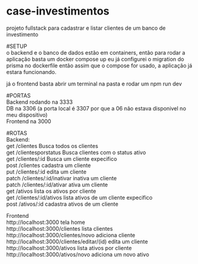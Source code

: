 # case-investimentos <br /> 
projeto fullstack para cadastrar e listar clientes de um banco de investimento <br /> 

#SETUP <br /> 
o backend e o banco de dados estão em containers, então para rodar a aplicação basta um docker compose up 
eu já configurei o migration do prisma no dockerfile então assim que o compose for usado, a aplicação já
estara funcionando. <br /> 

já o frontend basta abrir um terminal na pasta e rodar um npm run dev <br /> 

#PORTAS <br /> 
Backend rodando na 3333 <br /> 
DB na 3306 (a porta local é 3307 por que a 06 não estava disponivel no meu dispositivo) <br /> 
Frontend na 3000 <br /> 

#ROTAS <br /> 
Backend: <br /> 
get /clientes Busca todos os clientes <br /> 
get /clientesporstatus Busca clientes com o status ativo <br /> 
get /clientes/:id Busca um cliente expecifico <br /> 
post /clientes cadastra um cliente <br /> 
put /clientes/:id edita um cliente <br /> 
patch /clientes/:id/inativar inativa um cliente <br /> 
patch /clientes/:id/ativar ativa um cliente <br /> 
get /ativos lista os ativos por cliente <br /> 
get /clientes/:id/ativos lista ativos de um cliente expecifico <br /> 
post /ativos/:id cadastra ativos de um cliente <br /> 

Frontend <br /> 
http://localhost:3000 tela home <br /> 
http://localhost:3000/clientes lista clientes <br /> 
http://localhost:3000/clientes/novo adiciona cliente <br /> 
http://localhost:3000/clientes/editar/(id) edita um cliente <br /> 
http://localhost:3000/ativos lista ativos por cliente <br /> 
http://localhost:3000/ativos/novo adiciona um novo ativo <br /> 
